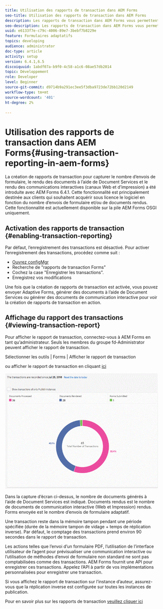 ```yaml
---
title: Utilisation des rapports de transaction dans AEM Forms
seo-title: Utilisation des rapports de transaction dans AEM Forms
description: Les rapports de transaction dans AEM Forms vous permettent de conserver un décompte de toutes les transactions effectuées depuis une date spécifiée sur votre déploiement AEM Forms.
seo-description: Les rapports de transaction dans AEM Forms vous permettent de conserver un décompte de toutes les transactions effectuées depuis une date spécifiée sur votre déploiement AEM Forms.
uuid: e6133f7e-c79c-4006-89e7-3bebf7b8229e
feature: Formulaires adaptatifs
topics: developing
audience: administrator
doc-type: article
activity: setup
version: 6.4.1,6.5
discoiquuid: 1abdf07a-b9f0-4c58-a1c6-08ae57db2014
topic: Développement
role: Developer
level: Beginner
source-git-commit: d9714b9a291ec3ee5f3dba9723de72bb120d2149
workflow-type: tm+mt
source-wordcount: '401'
ht-degree: 2%

---
```



# Utilisation des rapports de transaction dans AEM Forms{#using-transaction-reporting-in-aem-forms}

La création de rapports de transaction pour capturer le nombre d’envois de formulaire, le rendu des documents à l’aide de Document Services et le rendu des communications interactives (canaux Web et d’impression) a été introduite avec AEM Forms 6.4.1. Cette fonctionnalité est principalement destinée aux clients qui souhaitent acquérir sous licence le logiciel en fonction du nombre d’envois de formulaire et/ou de documents rendus. Cette fonctionnalité est actuellement disponible sur la pile AEM Forms OSGI uniquement.

## Activation des rapports de transaction {#enabling-transaction-reporting}

Par défaut, l’enregistrement des transactions est désactivé. Pour activer l’enregistrement des transactions, procédez comme suit :

* [Ouvrez configMgr](http://localhost:4502/system/console/configMgr)
* Recherche de &quot;rapports de transaction Forms&quot;
* Cochez la case &quot;Enregistrer les transactions&quot;.
* Enregistrez vos modifications

Une fois que la création de rapports de transaction est activée, vous pouvez envoyer Adaptive Forms, générer des documents à l’aide de Document Services ou générer des documents de communication interactive pour voir la création de rapports de transaction en action.

## Affichage du rapport des transactions {#viewing-transaction-report}

Pour afficher le rapport de transaction, connectez-vous à AEM Forms en tant qu’administrateur. Seuls les membres du groupe fd-Administrator peuvent afficher le rapport de transaction.

Sélectionner les outils | Forms | Afficher le rapport de transaction

ou afficher le rapport de transaction en cliquant [ici](http://localhost:4502/mnt/overlay/fd/transaction/gui/content/report.html)

![TransmissionReporting](assets/transactionreporting.gif)

Dans la capture d’écran ci-dessus, le nombre de documents générés à l’aide de Document Services est indiqué. Documents rendus est le nombre de documents de communication interactive (Web et Impression) rendus. Forms envoyée est le nombre d’envois de formulaire adaptatif.

Une transaction reste dans la mémoire tampon pendant une période spécifiée (durée de la mémoire tampon de vidage + temps de réplication inverse). Par défaut, le comptage des transactions prend environ 90 secondes dans le rapport de transaction.

Les actions telles que l’envoi d’un formulaire PDF, l’utilisation de l’interface utilisateur de l’agent pour prévisualiser une communication interactive ou l’utilisation de méthodes d’envoi de formulaire non standard ne sont pas comptabilisées comme des transactions. AEM Forms fournit une API pour enregistrer ces transactions. Appelez l’API à partir de vos implémentations personnalisées pour enregistrer une transaction.

Si vous affichez le rapport de transaction sur l’instance d’auteur, assurez-vous que la réplication inverse est configurée sur toutes les instances de publication.

Pour en savoir plus sur les rapports de transaction [veuillez cliquer ici](https://helpx.adobe.com/experience-manager/6-4/forms/using/transaction-reports-overview.html)

